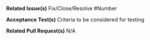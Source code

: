 **Related Issue(s)**
Fix/Close/Resolve #Number

**Acceptance Test(s)**
Criteria to be considered for testing

**Related Pull Request(s)**
N/A
